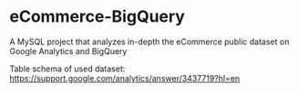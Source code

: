 # eCommerce-BigQuery
A MySQL project that analyzes in-depth the eCommerce public dataset on Google Analytics and BigQuery




Table schema of used dataset: https://support.google.com/analytics/answer/3437719?hl=en

